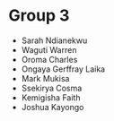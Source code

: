 # Group 3
* Sarah Ndianekwu
* Waguti Warren
* Oroma Charles
* Ongaya Gerffray Laika
* Mark Mukisa
* Ssekirya Cosma
* Kemigisha Faith 
* Joshua Kayongo
